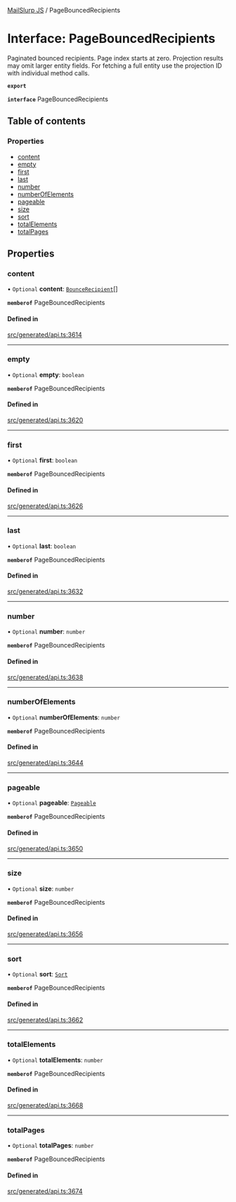 [MailSlurp JS](../README.md) / PageBouncedRecipients

# Interface: PageBouncedRecipients

Paginated bounced recipients. Page index starts at zero. Projection results may omit larger entity fields. For fetching a full entity use the projection ID with individual method calls.

**`export`**

**`interface`** PageBouncedRecipients

## Table of contents

### Properties

- [content](PageBouncedRecipients.md#content)
- [empty](PageBouncedRecipients.md#empty)
- [first](PageBouncedRecipients.md#first)
- [last](PageBouncedRecipients.md#last)
- [number](PageBouncedRecipients.md#number)
- [numberOfElements](PageBouncedRecipients.md#numberofelements)
- [pageable](PageBouncedRecipients.md#pageable)
- [size](PageBouncedRecipients.md#size)
- [sort](PageBouncedRecipients.md#sort)
- [totalElements](PageBouncedRecipients.md#totalelements)
- [totalPages](PageBouncedRecipients.md#totalpages)

## Properties

### content

• `Optional` **content**: [`BounceRecipient`](BounceRecipient.md)[]

**`memberof`** PageBouncedRecipients

#### Defined in

[src/generated/api.ts:3614](https://github.com/mailslurp/mailslurp-client/blob/5a5ba59/src/generated/api.ts#L3614)

___

### empty

• `Optional` **empty**: `boolean`

**`memberof`** PageBouncedRecipients

#### Defined in

[src/generated/api.ts:3620](https://github.com/mailslurp/mailslurp-client/blob/5a5ba59/src/generated/api.ts#L3620)

___

### first

• `Optional` **first**: `boolean`

**`memberof`** PageBouncedRecipients

#### Defined in

[src/generated/api.ts:3626](https://github.com/mailslurp/mailslurp-client/blob/5a5ba59/src/generated/api.ts#L3626)

___

### last

• `Optional` **last**: `boolean`

**`memberof`** PageBouncedRecipients

#### Defined in

[src/generated/api.ts:3632](https://github.com/mailslurp/mailslurp-client/blob/5a5ba59/src/generated/api.ts#L3632)

___

### number

• `Optional` **number**: `number`

**`memberof`** PageBouncedRecipients

#### Defined in

[src/generated/api.ts:3638](https://github.com/mailslurp/mailslurp-client/blob/5a5ba59/src/generated/api.ts#L3638)

___

### numberOfElements

• `Optional` **numberOfElements**: `number`

**`memberof`** PageBouncedRecipients

#### Defined in

[src/generated/api.ts:3644](https://github.com/mailslurp/mailslurp-client/blob/5a5ba59/src/generated/api.ts#L3644)

___

### pageable

• `Optional` **pageable**: [`Pageable`](Pageable.md)

**`memberof`** PageBouncedRecipients

#### Defined in

[src/generated/api.ts:3650](https://github.com/mailslurp/mailslurp-client/blob/5a5ba59/src/generated/api.ts#L3650)

___

### size

• `Optional` **size**: `number`

**`memberof`** PageBouncedRecipients

#### Defined in

[src/generated/api.ts:3656](https://github.com/mailslurp/mailslurp-client/blob/5a5ba59/src/generated/api.ts#L3656)

___

### sort

• `Optional` **sort**: [`Sort`](Sort.md)

**`memberof`** PageBouncedRecipients

#### Defined in

[src/generated/api.ts:3662](https://github.com/mailslurp/mailslurp-client/blob/5a5ba59/src/generated/api.ts#L3662)

___

### totalElements

• `Optional` **totalElements**: `number`

**`memberof`** PageBouncedRecipients

#### Defined in

[src/generated/api.ts:3668](https://github.com/mailslurp/mailslurp-client/blob/5a5ba59/src/generated/api.ts#L3668)

___

### totalPages

• `Optional` **totalPages**: `number`

**`memberof`** PageBouncedRecipients

#### Defined in

[src/generated/api.ts:3674](https://github.com/mailslurp/mailslurp-client/blob/5a5ba59/src/generated/api.ts#L3674)
